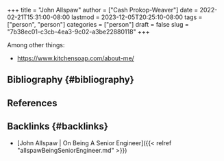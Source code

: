 +++
title = "John Allspaw"
author = ["Cash Prokop-Weaver"]
date = 2022-02-21T15:31:00-08:00
lastmod = 2023-12-05T20:25:10-08:00
tags = ["person", "person"]
categories = ["person"]
draft = false
slug = "7b38ec01-c3cb-4ea3-9c02-a3be22880118"
+++

Among other things:

-   <https://www.kitchensoap.com/about-me/>


## Bibliography {#bibliography}

## References

<style>.csl-entry{text-indent: -1.5em; margin-left: 1.5em;}</style><div class="csl-bib-body">
</div>


## Backlinks {#backlinks}

-   [John Allspaw | On Being A Senior Engineer]({{< relref "allspawBeingSeniorEngineer.md" >}})
